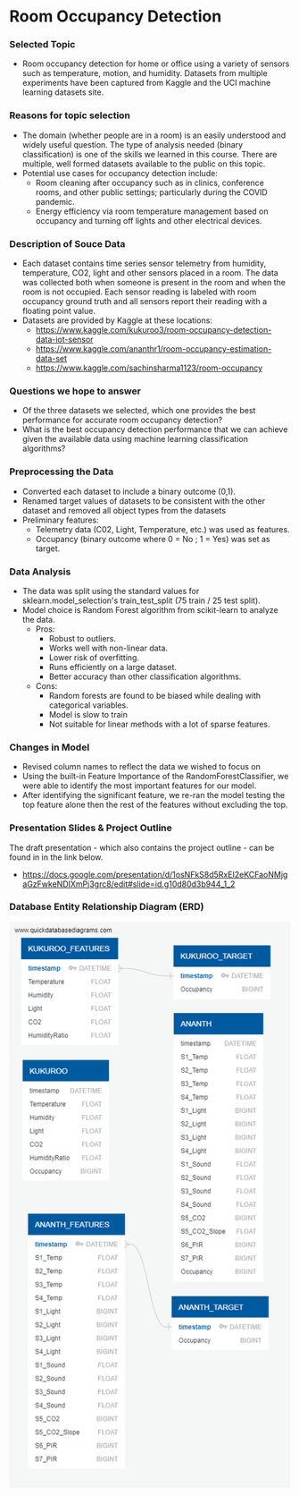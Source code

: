 # Room Occupancy Detection

### Selected Topic 
   - Room occupancy detection for home or office using a variety of sensors such as temperature, motion, and humidity. Datasets from multiple experiments have been captured from Kaggle and the UCI machine learning datasets site.

### Reasons for topic selection 
   - The domain (whether people are in a room) is an easily understood and widely useful question. The type of analysis needed (binary classification) is one of the skills we learned in this course. There are multiple, well formed datasets available to the public on this topic. 
   - Potential use cases for occupancy detection include: 
     - Room cleaning after occupancy such as in clinics, conference rooms, and other public settings; particularly during the COVID pandemic.
     - Energy efficiency via room temperature management based on occupancy and turning off lights and other electrical devices.
   
### Description of Souce Data
   - Each dataset contains time series sensor telemetry from humidity, temperature, CO2, light and other sensors placed in a room. The data was collected both when someone is present in the room and when the room is not occupied. Each sensor reading is labeled with room occupancy ground truth and all sensors report their reading with a floating point value.  
   - Datasets are provided by Kaggle at these locations:
     - https://www.kaggle.com/kukuroo3/room-occupancy-detection-data-iot-sensor
     - https://www.kaggle.com/ananthr1/room-occupancy-estimation-data-set
     - https://www.kaggle.com/sachinsharma1123/room-occupancy
 
### Questions we hope to answer
   - Of the three datasets we selected, which one provides the best performance for accurate room occupancy detection?
   - What is the best occupancy detection performance that we can achieve given the available data using machine learning classification algorithms?
 
### Preprocessing the Data
   - Converted each dataset to include a binary outcome (0,1).
   - Renamed target values of datasets to be consistent with the other dataset and removed all object types from the datasets 
   - Preliminary features:
     - Telemetry data (C02, Light, Temperature, etc.) was used as features. 
     - Occupancy (binary outcome where 0 = No ; 1 = Yes) was set as target.

### Data Analysis
   - The data was split using the standard values for sklearn.model_selection's train_test_split (75 train / 25 test split).
   - Model choice is Random Forest algorithm from scikit-learn to analyze the data.
      - Pros:
        - Robust to outliers.
        - Works well with non-linear data.
        - Lower risk of overfitting.
        - Runs efficiently on a large dataset.
        - Better accuracy than other classification algorithms.
       - Cons:
         - Random forests are found to be biased while dealing with categorical variables.
         - Model is slow to train
         - Not suitable for linear methods with a lot of sparse features.

### Changes in Model
   - Revised column names to reflect the data we wished to focus on
   - Using the built-in Feature Importance of the RandomForestClassifier, we were able to identify the most important features for our model.
   - After identifying the significant feature, we re-ran the model testing the top feature alone then the rest of the features without excluding the top.

### Presentation Slides & Project Outline
The draft presentation - which also contains the project outline - can be found in in the link below.
   - https://docs.google.com/presentation/d/1osNFkS8d5RxEI2eKCFaoNMjgaGzFwkeNDIXmPj3grc8/edit#slide=id.g10d80d3b944_1_2

### Database Entity Relationship Diagram (ERD)

![ERD](./Resources/QuickDBD-export.png)
